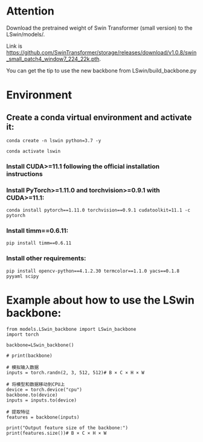 # Attention
  Download the pretrained weight of Swin Transformer (small version) to the LSwin/models/.
  
  Link is https://github.com/SwinTransformer/storage/releases/download/v1.0.8/swin_small_patch4_window7_224_22k.pth.

  You can get the tip to use the new backbone from LSwin/build_backbone.py

  # Environment

  ## Create a conda virtual environment and activate it:
    conda create -n lswin python=3.7 -y
    
    conda activate lswin
  ### Install CUDA>=11.1 following the official installation instructions
  
  ### Install PyTorch>=1.11.0 and torchvision>=0.9.1 with CUDA>=11.1:
  
    conda install pytorch==1.11.0 torchvision==0.9.1 cudatoolkit=11.1 -c pytorch
  ### Install timm==0.6.11:
    pip install timm==0.6.11
    
 ### Install other requirements:
    pip install opencv-python==4.1.2.30 termcolor==1.1.0 yacs==0.1.8 pyyaml scipy

 # Example about how to use the LSwin backbone:
    from models.LSwin_backbone import LSwin_backbone
    import torch
    
    backbone=LSwin_backbone()
    
    # print(backbone)
    
    # 模拟输入数据
    inputs = torch.randn(2, 3, 512, 512)# B × C × H × W
    
    # 将模型和数据移动到CPU上
    device = torch.device("cpu")
    backbone.to(device)
    inputs = inputs.to(device)
    
    # 提取特征
    features = backbone(inputs)
    
    print("Output feature size of the backbone:")
    print(features.size())# B × C × H × W
